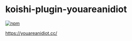 # koishi-plugin-youareanidiot

[![npm](https://img.shields.io/npm/v/koishi-plugin-youareanidiot?style=flat-square)](https://www.npmjs.com/package/koishi-plugin-youareanidiot)

https://youareanidiot.cc/
